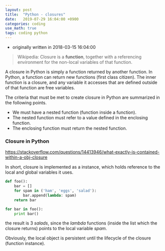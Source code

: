 ```yaml
---
layout: post
title:  "Python - closures"
date:   2019-07-29 16:04:00 +0900
categories: coding
use_math: true
tags: coding python
---
```


* originally written in 2018-03-15 16:04:00

>Wikipedia: Closure is a __function__, together with a referencing environment for the non-local variables of that function.

A closure in Python is simply a function returned by another function.
In Python, a function can return new functions (first class citizen). The inner function is a closure, and any variable it accesses that are defined outside of that function are free variables.

The criteria that must be met to create closure in Python are summarized in the following points.
* We must have a nested function (function inside a function).
* The nested function must refer to a value defined in the enclosing function.
* The enclosing function must return the nested function.

### Closure in Python
<a href="https://stackoverflow.com/questions/14413946/what-exactly-is-contained-within-a-obj-closure" target="_blank">https://stackoverflow.com/questions/14413946/what-exactly-is-contained-within-a-obj-closure</a>

In short, closure is implemented as a instance, which holds reference to the local and global variables it uses.
```python
def foo():
    bar = []
    for spam in ('ham', 'eggs', 'salad'):
        bar.append(lambda: spam)
    return bar

for bar in foo():
    print bar()
```

the result is 3 _salads_, since the _lambda_ functions (inside the list which the closure returns) points to the local variable _spam_.

Obviously, the local object is persistent until the lifecycle of the closure (function instance).

